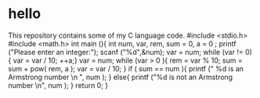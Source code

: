 # hello
This repository contains some of my C language code.
#include <stdio.h>
#include <math.h>
int main (){
  int num, var, rem, sum = 0, a = 0 ;
  printf ("Please enter an integer:"); 
  scanf ("%d",&num);
  var = num;
  while (var != 0){
    var = var / 10;
    ++a;}
  var = num;
  while (var > 0 ){
    rem = var % 10;
    sum = sum +  pow( rem, a );
    var = var / 10;
    }
if ( sum == num ){
printf (" %d is an Armstrong number \n ", num );
}
else{
printf ("%d is not an Armstrong number \n", num );
}
return 0;
}
